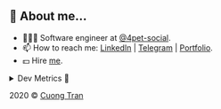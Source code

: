 ## 🦄 About me...

- 🧑🏻‍💻 Software engineer at [@4pet-social](https://github.com/4pet-social).
- 📫 How to reach me: [LinkedIn](https://linkedin.com/in/103cuong) | [Telegram](https://t.me/cuong103) | [Portfolio](https://103cuong.github.io/).
- 💵 Hire [me](mailto:103cuong@gmail.com).

<details><summary>Dev Metrics 💅</summary>

<!--START_SECTION:waka-->
![Profile Views](http://img.shields.io/badge/Profile%20Views-8-blue)

![Lines of code](https://img.shields.io/badge/From%20Hello%20World%20I%27ve%20Written-17.5%20million%20lines%20of%20code-blue)

**🐱 My Github Data** 

> 🏆 2,820 Contributions in the Year 2020
 > 
> 📦 503.2 kB Used in Github's Storage 
 > 
> 💼 Opted to Hire
 > 
> 📜 169 Public Repositories
 > 
> 🔑 0 Private Repository 
 > 
**I'm a Night 🦉** 

```text
🌞 Morning    34 commits     ███░░░░░░░░░░░░░░░░░░░░░░   11.6% 
🌆 Daytime    100 commits    ████████░░░░░░░░░░░░░░░░░   34.13% 
🌃 Evening    91 commits     ███████░░░░░░░░░░░░░░░░░░   31.06% 
🌙 Night      68 commits     █████░░░░░░░░░░░░░░░░░░░░   23.21%

```
📅 **I'm Most Productive on Tuesday** 

```text
Monday       43 commits     ███░░░░░░░░░░░░░░░░░░░░░░   14.68% 
Tuesday      55 commits     ████░░░░░░░░░░░░░░░░░░░░░   18.77% 
Wednesday    34 commits     ███░░░░░░░░░░░░░░░░░░░░░░   11.6% 
Thursday     41 commits     ███░░░░░░░░░░░░░░░░░░░░░░   13.99% 
Friday       27 commits     ██░░░░░░░░░░░░░░░░░░░░░░░   9.22% 
Saturday     39 commits     ███░░░░░░░░░░░░░░░░░░░░░░   13.31% 
Sunday       54 commits     ████░░░░░░░░░░░░░░░░░░░░░   18.43%

```


📊 **This Week I Spent My Time On** 

```text
⌚︎ Time Zone: Asia/Ho_Chi_Minh

💬 Programming Languages: 
Java                     25 hrs 42 mins      █████████████████░░░░░░░░   67.86% 
YAML                     5 hrs 6 mins        ███░░░░░░░░░░░░░░░░░░░░░░   13.51% 
Properties               2 hrs 14 mins       █░░░░░░░░░░░░░░░░░░░░░░░░   5.93% 
JSON                     1 hr 34 mins        █░░░░░░░░░░░░░░░░░░░░░░░░   4.18% 
TypeScript               1 hr 29 mins        █░░░░░░░░░░░░░░░░░░░░░░░░   3.92%

🔥 Editors: 
IntelliJ                 24 hrs 54 mins      ████████████████░░░░░░░░░   65.79% 
VS Code                  6 hrs 47 mins       ████░░░░░░░░░░░░░░░░░░░░░   17.95% 
WebStorm                 6 hrs 7 mins        ████░░░░░░░░░░░░░░░░░░░░░   16.16% 
Sublime Text             2 mins              ░░░░░░░░░░░░░░░░░░░░░░░░░   0.1%

💻 Operating System: 
Mac                      20 hrs 21 mins      █████████████░░░░░░░░░░░░   53.76% 
Linux                    17 hrs 30 mins      ███████████░░░░░░░░░░░░░░   46.24%

```

**I Mostly Code in TypeScript** 

```text
TypeScript               44 repos            ███████████░░░░░░░░░░░░░░   44.44% 
JavaScript               23 repos            █████░░░░░░░░░░░░░░░░░░░░   23.23% 
Go                       18 repos            ████░░░░░░░░░░░░░░░░░░░░░   18.18% 
Shell                    3 repos             ░░░░░░░░░░░░░░░░░░░░░░░░░   3.03% 
Dart                     2 repos             ░░░░░░░░░░░░░░░░░░░░░░░░░   2.02%

```



<!--END_SECTION:waka-->
</details>

2020 © [Cuong Tran](https://github.com/103cuong)
